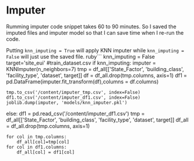 # Imputer
Rumming imputer code snippet takes 60 to 90 minutes. So I saved the imputed files and imputer model so that I can save time when I re-run the code.

Putting `knn_imputing = True` will apply KNN imputer while `knn_imputing = False` will just use the saved file.
ruby```
knn_imputing = False
target='site_eui'
#train_dataset.csv
if knn_imputing:
    imputer = KNNImputer(n_neighbors=7)
    tmp = df_all[['State_Factor', 'building_class', 'facility_type', 'dataset', target]]
    df = df_all.drop(tmp.columns, axis=1)
    df1 = pd.DataFrame(imputer.fit_transform(df),columns = df.columns)
    
    tmp.to_csv('/content/imputer_tmp.csv', index=False)
    df1.to_csv('/content/imputer_df1.csv', index=False)
    joblib.dump(imputer, 'models/knn_imputer.pkl')

else:
    df1 = pd.read_csv('/content/imputer_df1.csv')
    tmp = df_all[['State_Factor', 'building_class', 'facility_type', 'dataset', target]]
    df_all = df_all.drop(tmp.columns, axis=1)
    
    for col in tmp.columns:
        df_all[col]=tmp[col]
    for col in df1.columns:
        df_all[col] = df1[col]
```
